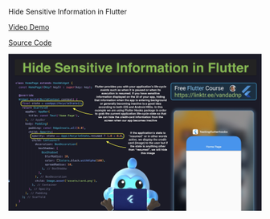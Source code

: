 Hide Sensitive Information in Flutter

[Video Demo](https://www.youtube.com/watch?v=N16cqlAbtyE)

[Source Code](hide-sensitive-information-in-flutter.dart)

![](hide-sensitive-information-in-flutter.jpg)
